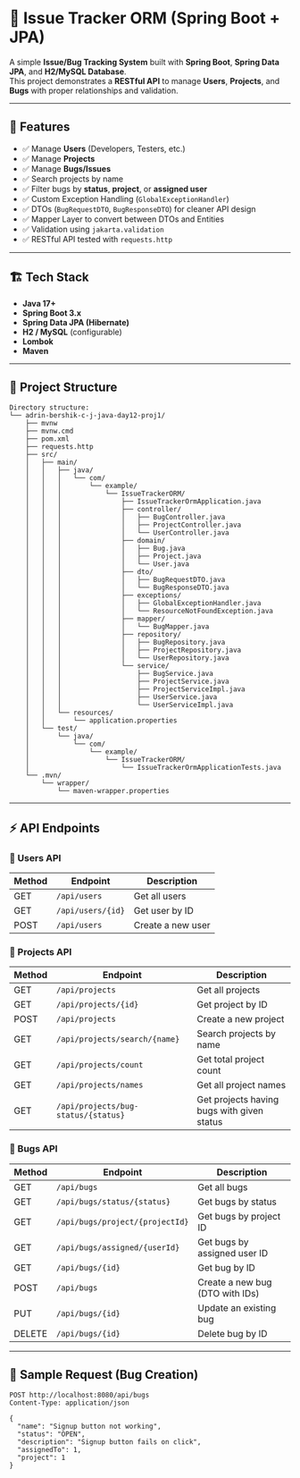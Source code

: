 # 🐞 Issue Tracker ORM (Spring Boot + JPA)

A simple **Issue/Bug Tracking System** built with **Spring Boot**, **Spring Data JPA**, and **H2/MySQL Database**.  
This project demonstrates a **RESTful API** to manage **Users**, **Projects**, and **Bugs** with proper relationships and validation.

---

## 🚀 Features

- ✅ Manage **Users** (Developers, Testers, etc.)
- ✅ Manage **Projects**
- ✅ Manage **Bugs/Issues**
- ✅ Search projects by name
- ✅ Filter bugs by **status**, **project**, or **assigned user**
- ✅ Custom Exception Handling (`GlobalExceptionHandler`)
- ✅ DTOs (`BugRequestDTO`, `BugResponseDTO`) for cleaner API design
- ✅ Mapper Layer to convert between DTOs and Entities
- ✅ Validation using `jakarta.validation`
- ✅ RESTful API tested with `requests.http`

---

## 🏗️ Tech Stack

- **Java 17+**
- **Spring Boot 3.x**
- **Spring Data JPA (Hibernate)**
- **H2 / MySQL** (configurable)
- **Lombok**
- **Maven**

---

## 📂 Project Structure

```
Directory structure:
└── adrin-bershik-c-j-java-day12-proj1/
    ├── mvnw
    ├── mvnw.cmd
    ├── pom.xml
    ├── requests.http
    ├── src/
    │   ├── main/
    │   │   ├── java/
    │   │   │   └── com/
    │   │   │       └── example/
    │   │   │           └── IssueTrackerORM/
    │   │   │               ├── IssueTrackerOrmApplication.java
    │   │   │               ├── controller/
    │   │   │               │   ├── BugController.java
    │   │   │               │   ├── ProjectController.java
    │   │   │               │   └── UserController.java
    │   │   │               ├── domain/
    │   │   │               │   ├── Bug.java
    │   │   │               │   ├── Project.java
    │   │   │               │   └── User.java
    │   │   │               ├── dto/
    │   │   │               │   ├── BugRequestDTO.java
    │   │   │               │   └── BugResponseDTO.java
    │   │   │               ├── exceptions/
    │   │   │               │   ├── GlobalExceptionHandler.java
    │   │   │               │   └── ResourceNotFoundException.java
    │   │   │               ├── mapper/
    │   │   │               │   └── BugMapper.java
    │   │   │               ├── repository/
    │   │   │               │   ├── BugRepository.java
    │   │   │               │   ├── ProjectRepository.java
    │   │   │               │   └── UserRepository.java
    │   │   │               └── service/
    │   │   │                   ├── BugService.java
    │   │   │                   ├── ProjectService.java
    │   │   │                   ├── ProjectServiceImpl.java
    │   │   │                   ├── UserService.java
    │   │   │                   └── UserServiceImpl.java
    │   │   └── resources/
    │   │       └── application.properties
    │   └── test/
    │       └── java/
    │           └── com/
    │               └── example/
    │                   └── IssueTrackerORM/
    │                       └── IssueTrackerOrmApplicationTests.java
    └── .mvn/
        └── wrapper/
            └── maven-wrapper.properties
```

---

## ⚡ API Endpoints

### 🔹 Users API
| Method | Endpoint         | Description              |
|--------|------------------|--------------------------|
| GET    | `/api/users`     | Get all users           |
| GET    | `/api/users/{id}`| Get user by ID          |
| POST   | `/api/users`     | Create a new user       |

### 🔹 Projects API
| Method | Endpoint                           | Description                         |
|--------|-------------------------------------|-------------------------------------|
| GET    | `/api/projects`                    | Get all projects                   |
| GET    | `/api/projects/{id}`               | Get project by ID                  |
| POST   | `/api/projects`                    | Create a new project               |
| GET    | `/api/projects/search/{name}`      | Search projects by name            |
| GET    | `/api/projects/count`              | Get total project count            |
| GET    | `/api/projects/names`              | Get all project names              |
| GET    | `/api/projects/bug-status/{status}`| Get projects having bugs with given status |

### 🔹 Bugs API
| Method | Endpoint                           | Description                         |
|--------|-------------------------------------|-------------------------------------|
| GET    | `/api/bugs`                        | Get all bugs                       |
| GET    | `/api/bugs/status/{status}`        | Get bugs by status                 |
| GET    | `/api/bugs/project/{projectId}`    | Get bugs by project ID             |
| GET    | `/api/bugs/assigned/{userId}`      | Get bugs by assigned user ID       |
| GET    | `/api/bugs/{id}`                   | Get bug by ID                      |
| POST   | `/api/bugs`                        | Create a new bug (DTO with IDs)    |
| PUT    | `/api/bugs/{id}`                   | Update an existing bug             |
| DELETE | `/api/bugs/{id}`                   | Delete bug by ID                   |

---

## 📌 Sample Request (Bug Creation)

```http
POST http://localhost:8080/api/bugs
Content-Type: application/json

{
  "name": "Signup button not working",
  "status": "OPEN",
  "description": "Signup button fails on click",
  "assignedTo": 1,
  "project": 1
}
